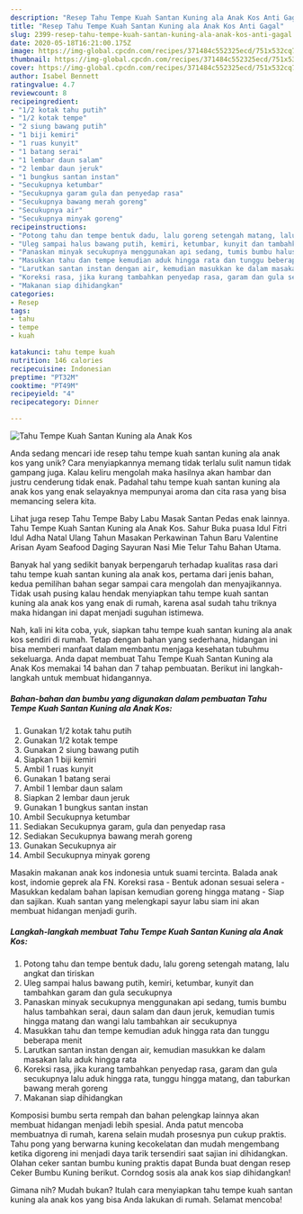 ```yaml
---
description: "Resep Tahu Tempe Kuah Santan Kuning ala Anak Kos Anti Gagal"
title: "Resep Tahu Tempe Kuah Santan Kuning ala Anak Kos Anti Gagal"
slug: 2399-resep-tahu-tempe-kuah-santan-kuning-ala-anak-kos-anti-gagal
date: 2020-05-18T16:21:00.175Z
image: https://img-global.cpcdn.com/recipes/371484c552325ecd/751x532cq70/tahu-tempe-kuah-santan-kuning-ala-anak-kos-foto-resep-utama.jpg
thumbnail: https://img-global.cpcdn.com/recipes/371484c552325ecd/751x532cq70/tahu-tempe-kuah-santan-kuning-ala-anak-kos-foto-resep-utama.jpg
cover: https://img-global.cpcdn.com/recipes/371484c552325ecd/751x532cq70/tahu-tempe-kuah-santan-kuning-ala-anak-kos-foto-resep-utama.jpg
author: Isabel Bennett
ratingvalue: 4.7
reviewcount: 8
recipeingredient:
- "1/2 kotak tahu putih"
- "1/2 kotak tempe"
- "2 siung bawang putih"
- "1 biji kemiri"
- "1 ruas kunyit"
- "1 batang serai"
- "1 lembar daun salam"
- "2 lembar daun jeruk"
- "1 bungkus santan instan"
- "Secukupnya ketumbar"
- "Secukupnya garam gula dan penyedap rasa"
- "Secukupnya bawang merah goreng"
- "Secukupnya air"
- "Secukupnya minyak goreng"
recipeinstructions:
- "Potong tahu dan tempe bentuk dadu, lalu goreng setengah matang, lalu angkat dan tiriskan"
- "Uleg sampai halus bawang putih, kemiri, ketumbar, kunyit dan tambahkan garam dan gula secukupnya"
- "Panaskan minyak secukupnya menggunakan api sedang, tumis bumbu halus tambahkan serai, daun salam dan daun jeruk, kemudian tumis hingga matang dan wangi lalu tambahkan air secukupnya"
- "Masukkan tahu dan tempe kemudian aduk hingga rata dan tunggu beberapa menit"
- "Larutkan santan instan dengan air, kemudian masukkan ke dalam masakan lalu aduk hingga rata"
- "Koreksi rasa, jika kurang tambahkan penyedap rasa, garam dan gula secukupnya lalu aduk hingga rata, tunggu hingga matang, dan taburkan bawang merah goreng"
- "Makanan siap dihidangkan"
categories:
- Resep
tags:
- tahu
- tempe
- kuah

katakunci: tahu tempe kuah 
nutrition: 146 calories
recipecuisine: Indonesian
preptime: "PT32M"
cooktime: "PT49M"
recipeyield: "4"
recipecategory: Dinner

---
```



![Tahu Tempe Kuah Santan Kuning ala Anak Kos](https://img-global.cpcdn.com/recipes/371484c552325ecd/751x532cq70/tahu-tempe-kuah-santan-kuning-ala-anak-kos-foto-resep-utama.jpg)

Anda sedang mencari ide resep tahu tempe kuah santan kuning ala anak kos yang unik? Cara menyiapkannya memang tidak terlalu sulit namun tidak gampang juga. Kalau keliru mengolah maka hasilnya akan hambar dan justru cenderung tidak enak. Padahal tahu tempe kuah santan kuning ala anak kos yang enak selayaknya mempunyai aroma dan cita rasa yang bisa memancing selera kita.

Lihat juga resep Tahu Tempe Baby Labu Masak Santan Pedas enak lainnya. Tahu Tempe Kuah Santan Kuning ala Anak Kos. Sahur Buka puasa Idul Fitri Idul Adha Natal Ulang Tahun Masakan Perkawinan Tahun Baru Valentine Arisan Ayam Seafood Daging Sayuran Nasi Mie Telur Tahu Bahan Utama.

Banyak hal yang sedikit banyak berpengaruh terhadap kualitas rasa dari tahu tempe kuah santan kuning ala anak kos, pertama dari jenis bahan, kedua pemilihan bahan segar sampai cara mengolah dan menyajikannya. Tidak usah pusing kalau hendak menyiapkan tahu tempe kuah santan kuning ala anak kos yang enak di rumah, karena asal sudah tahu triknya maka hidangan ini dapat menjadi suguhan istimewa.


Nah, kali ini kita coba, yuk, siapkan tahu tempe kuah santan kuning ala anak kos sendiri di rumah. Tetap dengan bahan yang sederhana, hidangan ini bisa memberi manfaat dalam membantu menjaga kesehatan tubuhmu sekeluarga. Anda dapat membuat Tahu Tempe Kuah Santan Kuning ala Anak Kos memakai 14 bahan dan 7 tahap pembuatan. Berikut ini langkah-langkah untuk membuat hidangannya.

<!--inarticleads1-->

##### Bahan-bahan dan bumbu yang digunakan dalam pembuatan Tahu Tempe Kuah Santan Kuning ala Anak Kos:

1. Gunakan 1/2 kotak tahu putih
1. Gunakan 1/2 kotak tempe
1. Gunakan 2 siung bawang putih
1. Siapkan 1 biji kemiri
1. Ambil 1 ruas kunyit
1. Gunakan 1 batang serai
1. Ambil 1 lembar daun salam
1. Siapkan 2 lembar daun jeruk
1. Gunakan 1 bungkus santan instan
1. Ambil Secukupnya ketumbar
1. Sediakan Secukupnya garam, gula dan penyedap rasa
1. Sediakan Secukupnya bawang merah goreng
1. Gunakan Secukupnya air
1. Ambil Secukupnya minyak goreng


Masakin makanan anak kos indonesia untuk suami tercinta. Balada anak kost, indomie geprek ala FN. Koreksi rasa - Bentuk adonan sesuai selera - Masukkan kedalam bahan lapisan kemudian goreng hingga matang - Siap dan sajikan. Kuah santan yang melengkapi sayur labu siam ini akan membuat hidangan menjadi gurih. 

<!--inarticleads2-->

##### Langkah-langkah membuat Tahu Tempe Kuah Santan Kuning ala Anak Kos:

1. Potong tahu dan tempe bentuk dadu, lalu goreng setengah matang, lalu angkat dan tiriskan
1. Uleg sampai halus bawang putih, kemiri, ketumbar, kunyit dan tambahkan garam dan gula secukupnya
1. Panaskan minyak secukupnya menggunakan api sedang, tumis bumbu halus tambahkan serai, daun salam dan daun jeruk, kemudian tumis hingga matang dan wangi lalu tambahkan air secukupnya
1. Masukkan tahu dan tempe kemudian aduk hingga rata dan tunggu beberapa menit
1. Larutkan santan instan dengan air, kemudian masukkan ke dalam masakan lalu aduk hingga rata
1. Koreksi rasa, jika kurang tambahkan penyedap rasa, garam dan gula secukupnya lalu aduk hingga rata, tunggu hingga matang, dan taburkan bawang merah goreng
1. Makanan siap dihidangkan


Komposisi bumbu serta rempah dan bahan pelengkap lainnya akan membuat hidangan menjadi lebih spesial. Anda patut mencoba membuatnya di rumah, karena selain mudah prosesnya pun cukup praktis. Tahu pong yang berwarna kuning kecokelatan dan mudah mengembang ketika digoreng ini menjadi daya tarik tersendiri saat sajian ini dihidangkan. Olahan ceker santan bumbu kuning praktis dapat Bunda buat dengan resep Ceker Bumbu Kuning berikut. Corndog sosis ala anak kos siap dihidangkan! 

Gimana nih? Mudah bukan? Itulah cara menyiapkan tahu tempe kuah santan kuning ala anak kos yang bisa Anda lakukan di rumah. Selamat mencoba!
